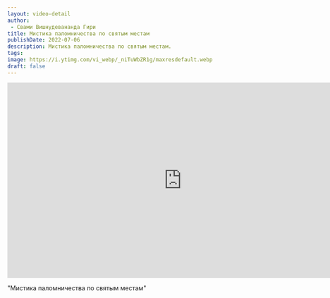 ```yaml
---
layout: video-detail
author:
 - Свами Вишнудевананда Гири
title: Мистика паломничества по святым местам
publishDate: 2022-07-06
description: Мистика паломничества по святым местам. 
tags: 
image: https://i.ytimg.com/vi_webp/_niTuWbZR1g/maxresdefault.webp
draft: false
---
```


<iframe width="790" height="444" src="https://www.youtube.com/embed/_niTuWbZR1g" frameborder="0" allowfullscreen=""></iframe> 

  "Мистика паломничества по святым местам"

  

 